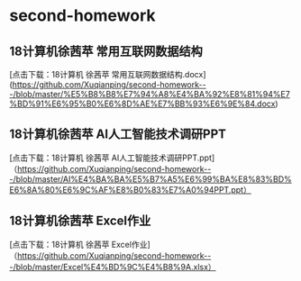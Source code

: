 # second-homework
##  18计算机徐茜苹 常用互联网数据结构
[点击下载：18计算机 徐茜苹 常用互联网数据结构.docx]
(https://github.com/Xuqianping/second-homework---/blob/master/%E5%B8%B8%E7%94%A8%E4%BA%92%E8%81%94%E7%BD%91%E6%95%B0%E6%8D%AE%E7%BB%93%E6%9E%84.docx)




##   18计算机徐茜苹 AI人工智能技术调研PPT 
[点击下载：18计算机 徐茜苹 AI人工智能技术调研PPT.ppt]
（https://github.com/Xuqianping/second-homework---/blob/master/AI%E4%BA%BA%E5%B7%A5%E6%99%BA%E8%83%BD%E6%8A%80%E6%9C%AF%E8%B0%83%E7%A0%94PPT.ppt）



##   18计算机徐茜苹 Excel作业
[点击下载：18计算机 徐茜苹 Excel作业]
（https://github.com/Xuqianping/second-homework---/blob/master/Excel%E4%BD%9C%E4%B8%9A.xlsx）
